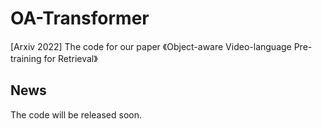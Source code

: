 # OA-Transformer
[Arxiv 2022] The code for our paper 《Object-aware Video-language Pre-training for Retrieval》

## News
The code will be released soon.
